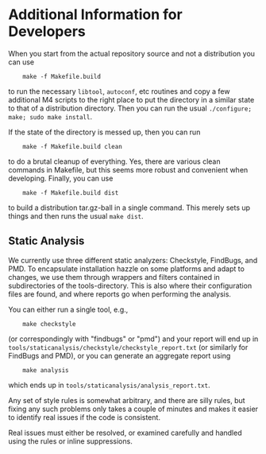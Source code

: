 # Additional Information for Developers

When you start from the actual repository source and not a
distribution you can use

        make -f Makefile.build

to run the necessary `libtool`, `autoconf`, etc routines and copy a
few additional M4 scripts to the right place to put the directory in a
similar state to that of a distribution directory. Then you can run
the usual `./configure; make; sudo make install`.

If the state of the directory is messed up, then you can run

        make -f Makefile.build clean

to do a brutal cleanup of everything. Yes, there are various clean
commands in Makefile, but this seems more robust and convenient when
developing. Finally, you can use

        make -f Makefile.build dist

to build a distribution tar.gz-ball in a single command. This merely
sets up things and then runs the usual `make dist`.


## Static Analysis

We currently use three different static analyzers: Checkstyle,
FindBugs, and PMD. To encapsulate installation hazzle on some
platforms and adapt to changes, we use them through wrappers and
filters contained in subdirectories of the tools-directory. This is
also where their configuration files are found, and where reports go
when performing the analysis.

You can either run a single tool, e.g.,

        make checkstyle

(or correspondingly with "findbugs" or "pmd") and your report will end
up in `tools/staticanalysis/checkstyle/checkstyle_report.txt` (or
similarly for FindBugs and PMD), or you can generate an aggregate
report using

        make analysis

which ends up in `tools/staticanalysis/analysis_report.txt`.

Any set of style rules is somewhat arbitrary, and there are silly
rules, but fixing any such problems only takes a couple of minutes and
makes it easier to identify real issues if the code is consistent.

Real issues must either be resolved, or examined carefully and handled
using the rules or inline suppressions.
